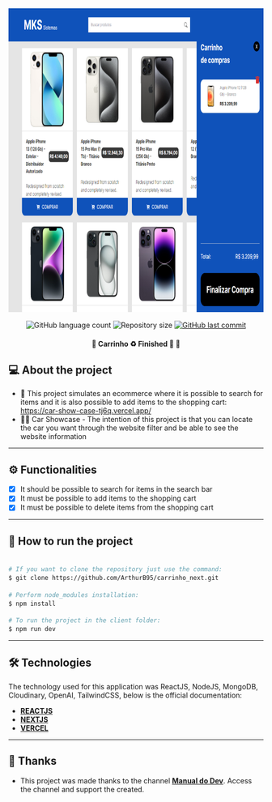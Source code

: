 <div align='center'>
<img src='.github/image.png' width='900' height='600' />
</div>

<p align="center">
  <img alt="GitHub language count" src="https://img.shields.io/github/languages/count/ArthurB95/carrinho_next?color=%2304D361">

  <img alt="Repository size" src="https://img.shields.io/github/repo-size/ArthurB95/carrinho_next">
  
  <a href="https://github.com/ArthurB95/carrinho_next/commits/master">
    <img alt="GitHub last commit" src="https://img.shields.io/github/last-commit/ArthurB95/carrinho_next">
  </a>
    
</p>

<h4 align="center"> 
	🚧  Carrinho  ♻️ Finished 🚀 🚧
</h4>

## 💻 About the project

- 🚀 This project simulates an ecommerce where it is possible to search for items and it is also possible to add items to the shopping cart: https://car-show-case-tj6q.vercel.app/
- 👨‍💻 Car Showcase - The intention of this project is that you can locate the car you want through the website filter and be able to see the website information

---

## ⚙️ Functionalities

-   [x] It should be possible to search for items in the search bar
-   [x] It must be possible to add items to the shopping cart
-   [x] It must be possible to delete items from the shopping cart

---

## 🚀 How to run the project

```bash

# If you want to clone the repository just use the command:
$ git clone https://github.com/ArthurB95/carrinho_next.git

# Perform node_modules installation:
$ npm install

# To run the project in the client folder:
$ npm run dev

```

---

## 🛠 Technologies

The technology used for this application was ReactJS, NodeJS, MongoDB, Cloudinary, OpenAI, TailwindCSS, below is the official documentation:

-   **[REACTJS](https://react.dev/)**
-   **[NEXTJS](https://nextjs.org/)**
-   **[VERCEL](https://vercel.com/)**
---

## 💪 Thanks

-   This project was made thanks to the channel **[Manual do Dev](https://www.youtube.com/@ManualdoDev)**. Access the channel and support the created.

